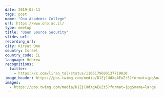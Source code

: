 ```yaml
---
date: 2019-03-11
tags: post
name: "Ono Academic College"
url: https://www.ono.ac.il/
type: meetup
title: "Open Source Security"
slides_url:
recording_url:
city: Kiryat Ono
country: Israel
country_code: IL
language: Hebrew
recognitions:
  twitter:
    - https://x.com/liran_tal/status/1105179680137719810
image_header: https://pbs.twimg.com/media/D1ZjCUdXgAEuZt5?format=jpg&name=large
images:
  - https://pbs.twimg.com/media/D1ZjCUdXgAEuZt5?format=jpg&name=large
---
```

